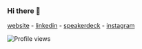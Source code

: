 ### Hi there 👋

[website](http://www.tiagoporto.com/) - [linkedin](http://br.linkedin.com/in/tiagoporto) - [speakerdeck](https://speakerdeck.com/tiagoporto) - [instagram](https://www.instagram.com/beer_or_bust/)

![Profile views](https://visitor-badge.glitch.me/badge?page_id=tiagoporto.tiagoporto)


<!--
**tiagoporto/tiagoporto** is a ✨ _special_ ✨ repository because its `README.md` (this file) appears on your GitHub profile.

Here are some ideas to get you started:

- 🔭 I’m currently working on ...
- 🌱 I’m currently learning ...
- 👯 I’m looking to collaborate on ...
- 🤔 I’m looking for help with ...
- 💬 Ask me about ...
- 📫 How to reach me: ...
- 😄 Pronouns: ...
- ⚡ Fun fact: ...
-->
